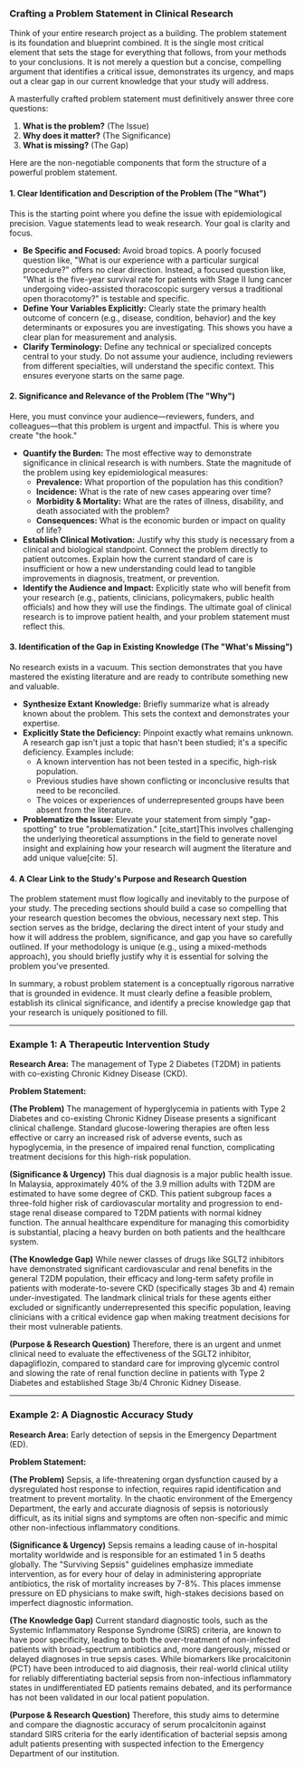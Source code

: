 

### Crafting a Problem Statement in Clinical Research

Think of your entire research project as a building. The problem statement is its foundation and blueprint combined. It is the single most critical element that sets the stage for everything that follows, from your methods to your conclusions. It is not merely a question but a concise, compelling argument that identifies a critical issue, demonstrates its urgency, and maps out a clear gap in our current knowledge that your study will address.

A masterfully crafted problem statement must definitively answer three core questions:
1.  **What is the problem?** (The Issue)
2.  **Why does it matter?** (The Significance)
3.  **What is missing?** (The Gap)

Here are the non-negotiable components that form the structure of a powerful problem statement.

#### 1. Clear Identification and Description of the Problem (The "What")

This is the starting point where you define the issue with epidemiological precision. Vague statements lead to weak research. Your goal is clarity and focus.

* **Be Specific and Focused:** Avoid broad topics. A poorly focused question like, "What is our experience with a particular surgical procedure?" offers no clear direction. Instead, a focused question like, "What is the five-year survival rate for patients with Stage II lung cancer undergoing video-assisted thoracoscopic surgery versus a traditional open thoracotomy?" is testable and specific.
* **Define Your Variables Explicitly:** Clearly state the primary health outcome of concern (e.g., disease, condition, behavior) and the key determinants or exposures you are investigating. This shows you have a clear plan for measurement and analysis.
* **Clarify Terminology:** Define any technical or specialized concepts central to your study. Do not assume your audience, including reviewers from different specialties, will understand the specific context. This ensures everyone starts on the same page.

#### 2. Significance and Relevance of the Problem (The "Why")

Here, you must convince your audience—reviewers, funders, and colleagues—that this problem is urgent and impactful. This is where you create "the hook."

* **Quantify the Burden:** The most effective way to demonstrate significance in clinical research is with numbers. State the magnitude of the problem using key epidemiological measures:
    * **Prevalence:** What proportion of the population has this condition?
    * **Incidence:** What is the rate of new cases appearing over time?
    * **Morbidity & Mortality:** What are the rates of illness, disability, and death associated with the problem?
    * **Consequences:** What is the economic burden or impact on quality of life?
* **Establish Clinical Motivation:** Justify why this study is necessary from a clinical and biological standpoint. Connect the problem directly to patient outcomes. Explain how the current standard of care is insufficient or how a new understanding could lead to tangible improvements in diagnosis, treatment, or prevention.
* **Identify the Audience and Impact:** Explicitly state who will benefit from your research (e.g., patients, clinicians, policymakers, public health officials) and how they will use the findings. The ultimate goal of clinical research is to improve patient health, and your problem statement must reflect this.

#### 3. Identification of the Gap in Existing Knowledge (The "What's Missing")

No research exists in a vacuum. This section demonstrates that you have mastered the existing literature and are ready to contribute something new and valuable.

* **Synthesize Extant Knowledge:** Briefly summarize what is already known about the problem. This sets the context and demonstrates your expertise.
* **Explicitly State the Deficiency:** Pinpoint exactly what remains unknown. A research gap isn't just a topic that hasn't been studied; it's a specific deficiency. Examples include:
    * A known intervention has not been tested in a specific, high-risk population.
    * Previous studies have shown conflicting or inconclusive results that need to be reconciled.
    * The voices or experiences of underrepresented groups have been absent from the literature.
* **Problematize the Issue:** Elevate your statement from simply "gap-spotting" to true "problematization." [cite_start]This involves challenging the underlying theoretical assumptions in the field to generate novel insight and explaining how your research will augment the literature and add unique value[cite: 5].

#### 4. A Clear Link to the Study's Purpose and Research Question

The problem statement must flow logically and inevitably to the purpose of your study. The preceding sections should build a case so compelling that your research question becomes the obvious, necessary next step. This section serves as the bridge, declaring the direct intent of your study and how it will address the problem, significance, and gap you have so carefully outlined. If your methodology is unique (e.g., using a mixed-methods approach), you should briefly justify why it is essential for solving the problem you've presented.

In summary, a robust problem statement is a conceptually rigorous narrative that is grounded in evidence. It must clearly define a feasible problem, establish its clinical significance, and identify a precise knowledge gap that your research is uniquely positioned to fill.



***

### Example 1: A Therapeutic Intervention Study

**Research Area:** The management of Type 2 Diabetes (T2DM) in patients with co-existing Chronic Kidney Disease (CKD).

**Problem Statement:**

**(The Problem)**
The management of hyperglycemia in patients with Type 2 Diabetes and co-existing Chronic Kidney Disease presents a significant clinical challenge. Standard glucose-lowering therapies are often less effective or carry an increased risk of adverse events, such as hypoglycemia, in the presence of impaired renal function, complicating treatment decisions for this high-risk population.

**(Significance & Urgency)**
This dual diagnosis is a major public health issue. In Malaysia, approximately 40% of the 3.9 million adults with T2DM are estimated to have some degree of CKD. This patient subgroup faces a three-fold higher risk of cardiovascular mortality and progression to end-stage renal disease compared to T2DM patients with normal kidney function. The annual healthcare expenditure for managing this comorbidity is substantial, placing a heavy burden on both patients and the healthcare system.

**(The Knowledge Gap)**
While newer classes of drugs like SGLT2 inhibitors have demonstrated significant cardiovascular and renal benefits in the general T2DM population, their efficacy and long-term safety profile in patients with moderate-to-severe CKD (specifically stages 3b and 4) remain under-investigated. The landmark clinical trials for these agents either excluded or significantly underrepresented this specific population, leaving clinicians with a critical evidence gap when making treatment decisions for their most vulnerable patients.

**(Purpose & Research Question)**
Therefore, there is an urgent and unmet clinical need to evaluate the effectiveness of the SGLT2 inhibitor, dapagliflozin, compared to standard care for improving glycemic control and slowing the rate of renal function decline in patients with Type 2 Diabetes and established Stage 3b/4 Chronic Kidney Disease.

***

### Example 2: A Diagnostic Accuracy Study

**Research Area:** Early detection of sepsis in the Emergency Department (ED).

**Problem Statement:**

**(The Problem)**
Sepsis, a life-threatening organ dysfunction caused by a dysregulated host response to infection, requires rapid identification and treatment to prevent mortality. In the chaotic environment of the Emergency Department, the early and accurate diagnosis of sepsis is notoriously difficult, as its initial signs and symptoms are often non-specific and mimic other non-infectious inflammatory conditions.

**(Significance & Urgency)**
Sepsis remains a leading cause of in-hospital mortality worldwide and is responsible for an estimated 1 in 5 deaths globally. The "Surviving Sepsis" guidelines emphasize immediate intervention, as for every hour of delay in administering appropriate antibiotics, the risk of mortality increases by 7-8%. This places immense pressure on ED physicians to make swift, high-stakes decisions based on imperfect diagnostic information.

**(The Knowledge Gap)**
Current standard diagnostic tools, such as the Systemic Inflammatory Response Syndrome (SIRS) criteria, are known to have poor specificity, leading to both the over-treatment of non-infected patients with broad-spectrum antibiotics and, more dangerously, missed or delayed diagnoses in true sepsis cases. While biomarkers like procalcitonin (PCT) have been introduced to aid diagnosis, their real-world clinical utility for reliably differentiating bacterial sepsis from non-infectious inflammatory states in undifferentiated ED patients remains debated, and its performance has not been validated in our local patient population.

**(Purpose & Research Question)**
Therefore, this study aims to determine and compare the diagnostic accuracy of serum procalcitonin against standard SIRS criteria for the early identification of bacterial sepsis among adult patients presenting with suspected infection to the Emergency Department of our institution.

